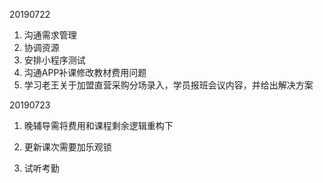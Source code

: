 20190722

1. 沟通需求管理
2. 协调资源
3. 安排小程序测试
4. 沟通APP补课修改教材费用问题
5. 学习老王关于加盟直营采购分场录入，学员报班会议内容，并给出解决方案



20190723

1. 晚辅导需将费用和课程剩余逻辑重构下
2. 更新课次需要加乐观锁



3. 试听考勤